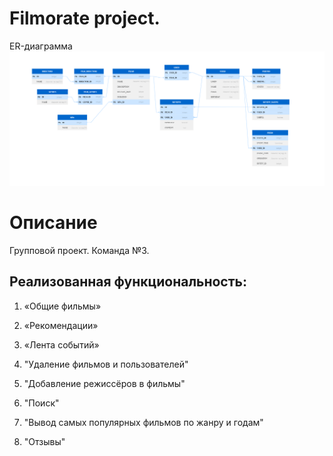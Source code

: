 # Filmorate project.
ER-диаграмма
![](src/main/resources/db_scheme.png)


# Описание
Групповой проект. Команда №3.
## Реализованная функциональность:

1. «Общие фильмы»

2. «Рекомендации»

3. «Лента событий»

4. "Удаление фильмов и пользователей"

5. "Добавление режиссёров в фильмы"

6. "Поиск"

7. "Вывод самых популярных фильмов по жанру и годам"

8. "Отзывы"


